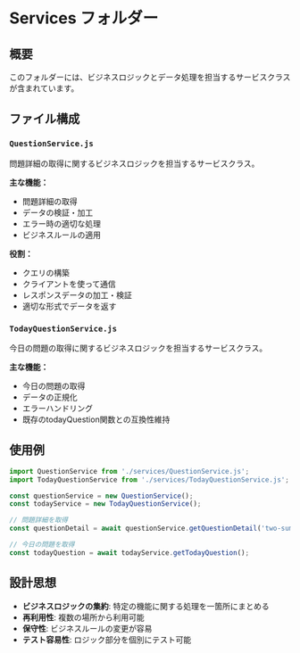 # Services フォルダー

## 概要
このフォルダーには、ビジネスロジックとデータ処理を担当するサービスクラスが含まれています。

## ファイル構成

### `QuestionService.js`
問題詳細の取得に関するビジネスロジックを担当するサービスクラス。

**主な機能：**
- 問題詳細の取得
- データの検証・加工
- エラー時の適切な処理
- ビジネスルールの適用

**役割：**
- クエリの構築
- クライアントを使って通信
- レスポンスデータの加工・検証
- 適切な形式でデータを返す

### `TodayQuestionService.js`
今日の問題の取得に関するビジネスロジックを担当するサービスクラス。

**主な機能：**
- 今日の問題の取得
- データの正規化
- エラーハンドリング
- 既存のtodayQuestion関数との互換性維持

## 使用例
```javascript
import QuestionService from './services/QuestionService.js';
import TodayQuestionService from './services/TodayQuestionService.js';

const questionService = new QuestionService();
const todayService = new TodayQuestionService();

// 問題詳細を取得
const questionDetail = await questionService.getQuestionDetail('two-sum');

// 今日の問題を取得
const todayQuestion = await todayService.getTodayQuestion();
```

## 設計思想
- **ビジネスロジックの集約**: 特定の機能に関する処理を一箇所にまとめる
- **再利用性**: 複数の場所から利用可能
- **保守性**: ビジネスルールの変更が容易
- **テスト容易性**: ロジック部分を個別にテスト可能
